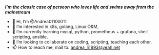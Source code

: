 ***I’m the classic case of perseon who loves life and swims away from the mainstream***
- 👋 Hi, I’m @Andrea01100011
- 👀 I’m interested in k8s, golang, Linux O&M, 
- 🌱 I’m currently learning mysql, python, prometheus + grafana, shell scripting, ansible.
- 💞️ I’m looking to collaborate on coding, scripting, teaching each other.
- 📫 How to reach me, mail to: andrea_li1893@yeah.net

<!---
Andrea01100011/Andrea01100011 is a ✨ special ✨ repository because its `README.md` (this file) appears on your GitHub profile.
You can click the Preview link to take a look at your changes.
--->
